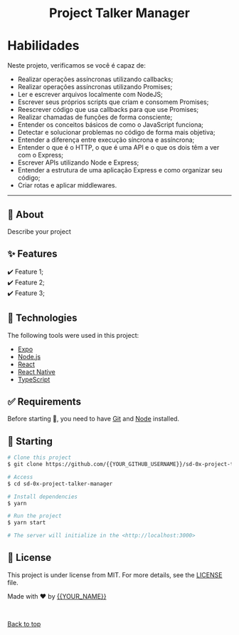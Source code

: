 <h1 align="center">Project Talker Manager</h1>


# Habilidades

Neste projeto, verificamos se você é capaz de:

- Realizar operações assíncronas utilizando callbacks;
- Realizar operações assíncronas utilizando Promises;
- Ler e escrever arquivos localmente com NodeJS;
- Escrever seus próprios scripts que criam e consomem Promises;
- Reescrever código que usa callbacks para que use Promises;
- Realizar chamadas de funções de forma consciente;
- Entender os conceitos básicos de como o JavaScript funciona;
- Detectar e solucionar problemas no código de forma mais objetiva;
- Entender a diferença entre execução síncrona e assíncrona;
- Entender o que é o HTTP, o que é uma API e o que os dois têm a ver com o Express;
- Escrever APIs utilizando Node e Express;
- Entender a estrutura de uma aplicação Express e como organizar seu código;
- Criar rotas e aplicar middlewares.

---

## :dart: About ##

Describe your project

## :sparkles: Features ##

:heavy_check_mark: Feature 1;\
:heavy_check_mark: Feature 2;\
:heavy_check_mark: Feature 3;

## :rocket: Technologies ##

The following tools were used in this project:

- [Expo](https://expo.io/)
- [Node.js](https://nodejs.org/en/)
- [React](https://pt-br.reactjs.org/)
- [React Native](https://reactnative.dev/)
- [TypeScript](https://www.typescriptlang.org/)

## :white_check_mark: Requirements ##

Before starting :checkered_flag:, you need to have [Git](https://git-scm.com) and [Node](https://nodejs.org/en/) installed.

## :checkered_flag: Starting ##

```bash
# Clone this project
$ git clone https://github.com/{{YOUR_GITHUB_USERNAME}}/sd-0x-project-talker-manager

# Access
$ cd sd-0x-project-talker-manager

# Install dependencies
$ yarn

# Run the project
$ yarn start

# The server will initialize in the <http://localhost:3000>
```

## :memo: License ##

This project is under license from MIT. For more details, see the [LICENSE](LICENSE.md) file.


Made with :heart: by <a href="https://github.com/{{YOUR_GITHUB_USERNAME}}" target="_blank">{{YOUR_NAME}}</a>

&#xa0;

<a href="#top">Back to top</a>
